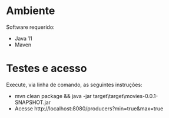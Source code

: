 # Ambiente

Software requerido:

- Java 11
- Maven

# Testes e acesso

Execute, via linha de comando, as seguintes instruções:

- mvn clean package && java -jar target\target\movies-0.0.1-SNAPSHOT.jar
- Acesse http://localhost:8080/producers?min=true&max=true
